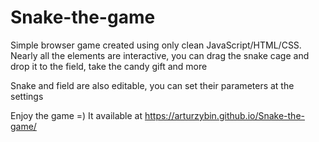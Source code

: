 # Snake-the-game
Simple browser game created using only clean JavaScript/HTML/CSS.
Nearly all the elements are interactive, you can drag the snake cage and drop it to the field, take the candy gift and more

Snake and field are also editable, you can set their parameters at the settings

Enjoy the game =) It available at https://arturzybin.github.io/Snake-the-game/

